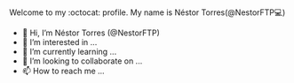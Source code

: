 
Welcome to my :octocat: profile. My name is Néstor Torres(@NestorFTP:computer:)</br>



- 👋 Hi, I’m Néstor Torres (@NestorFTP)
- 👀 I’m interested in ... 
- 🌱 I’m currently learning ...
- 💞️ I’m looking to collaborate on ...
- 📫 How to reach me ...

<!---
NestorFTP/NestorFTP is a ✨ special ✨ repository because its `README.md` (this file) appears on your GitHub profile.
You can click the Preview link to take a look at your changes.
--->
